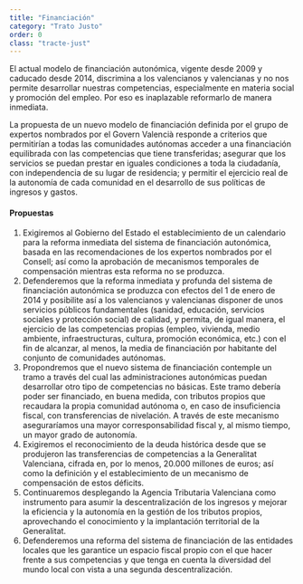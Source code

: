 ```yaml
---
title: "Financiación"
category: "Trato Justo"
order: 0
class: "tracte-just"
---
```


<div class="programa-intro">

El actual modelo de financiación autonómica, vigente desde 2009 y caducado desde 2014, discrimina a los valencianos y valencianas y no nos permite desarrollar nuestras competencias, especialmente en materia social y promoción del empleo. Por eso es inaplazable reformarlo de manera inmediata.

La propuesta de un nuevo modelo de financiación definida por el grupo de expertos nombrados por el Govern Valencià responde a criterios que permitirían a todas las comunidades autónomas acceder a una financiación equilibrada con las competencias que tiene transferidas; asegurar que los servicios se puedan prestar en iguales condiciones a toda la ciudadanía, con independencia de su lugar de residencia; y permitir el ejercicio real de la autonomía de cada comunidad en el desarrollo de sus políticas de ingresos y gastos.

</div>

<div class="programa-box">

#### Propuestas

1.	Exigiremos al Gobierno del Estado el establecimiento de un calendario para la reforma inmediata del sistema de financiación autonómica, basada en las recomendaciones de los expertos nombrados por el Consell; así como la aprobación de mecanismos temporales de compensación mientras esta reforma no se produzca.
2.	Defenderemos que la reforma inmediata y profunda del sistema de financiación autonómica se produzca con efectos del 1 de enero de 2014 y posibilite así a los valencianos y valencianas disponer de unos servicios públicos fundamentales (sanidad, educación, servicios sociales y protección social) de calidad, y permita, de igual manera, el ejercicio de las competencias propias (empleo, vivienda, medio ambiente, infraestructuras, cultura, promoción económica, etc.) con el fin de alcanzar, al menos, la media de financiación por habitante del conjunto de comunidades autónomas.
3.	Propondremos que el nuevo sistema de financiación contemple un tramo a través del cual las administraciones autonómicas puedan desarrollar otro tipo de competencias no básicas. Este tramo debería poder ser financiado, en buena medida, con tributos propios que recaudara la propia comunidad autónoma o, en caso de insuficiencia fiscal, con transferencias de nivelación. A través de este mecanismo aseguraríamos una mayor corresponsabilidad fiscal y, al mismo tiempo, un mayor grado de autonomía.
4.	Exigiremos el reconocimiento de la deuda histórica desde que se produjeron las transferencias de competencias a la Generalitat Valenciana, cifrada en, por lo menos, 20.000 millones de euros; así como la definición y el establecimiento de un mecanismo de compensación de estos déficits.
5.	Continuaremos desplegando la Agencia Tributaria Valenciana como instrumento para asumir la descentralización de los ingresos y mejorar la eficiencia y la autonomía en la gestión de los tributos propios, aprovechando el conocimiento y la implantación territorial de la Generalitat.
6.	Defenderemos una reforma del sistema de financiación de las entidades locales que les garantice un espacio fiscal propio con el que hacer frente a sus competencias y que tenga en cuenta la diversidad del mundo local con vista a una segunda descentralización.

</div>